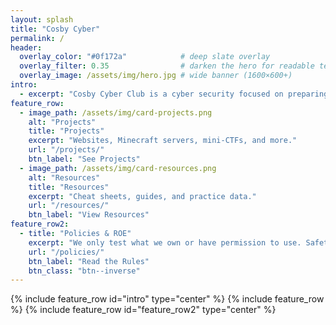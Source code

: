 ```yaml
---
layout: splash
title: "Cosby Cyber"
permalink: /
header:
  overlay_color: "#0f172a"            # deep slate overlay
  overlay_filter: 0.35                # darken the hero for readable text
  overlay_image: /assets/img/hero.jpg # wide banner (1600×600+)
intro: 
  - excerpt: "Cosby Cyber Club is a cyber security focused on preparing Cosby High Students to participate in the national cyber defense competetion \"Cyber Patriot\", and providing opportunities to learn cyber security topics through video games, robotics and science fiction"
feature_row:
  - image_path: /assets/img/card-projects.png
    alt: "Projects"
    title: "Projects"
    excerpt: "Websites, Minecraft servers, mini-CTFs, and more."
    url: "/projects/"
    btn_label: "See Projects"
  - image_path: /assets/img/card-resources.png
    alt: "Resources"
    title: "Resources"
    excerpt: "Cheat sheets, guides, and practice data."
    url: "/resources/"
    btn_label: "View Resources"
feature_row2:
  - title: "Policies & ROE"
    excerpt: "We only test what we own or have permission to use. Safety > speed."
    url: "/policies/"
    btn_label: "Read the Rules"
    btn_class: "btn--inverse"
---
```


{% include feature_row id="intro" type="center" %}
{% include feature_row %}
{% include feature_row id="feature_row2" type="center" %}
